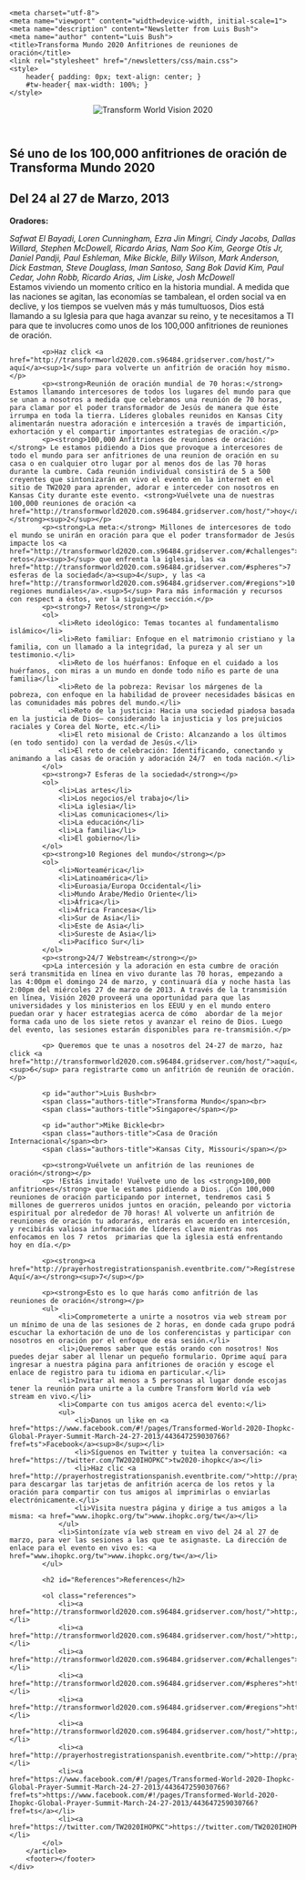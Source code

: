 <!DOCTYPE html>
<html lang="es">
<head>
	<link rel="apple-touch-icon" sizes="180x180" href="/apple-touch-icon.png">
	<link rel="icon" type="image/png" sizes="32x32" href="/favicon-32x32.png">
	<link rel="icon" type="image/png" sizes="16x16" href="/favicon-16x16.png">
	<link rel="icon" type="image/x-icon" href="/favicon.ico">
	<link rel="manifest" href="/site.webmanifest">
	<link rel="mask-icon" href="/safari-pinned-tab.svg" color="#5bbad5">
	<meta name="msapplication-TileColor" content="#da532c">
	<meta name="theme-color" content="#ffffff">

	<meta charset="utf-8">
	<meta name="viewport" content="width=device-width, initial-scale=1">
	<meta name="description" content="Newsletter from Luis Bush">
	<meta name="author" content="Luis Bush">
	<title>Transforma Mundo 2020 Anfitriones de reuniones de oración</title>
	<link rel="stylesheet" href="/newsletters/css/main.css">
	<style>
		header{ padding: 0px; text-align: center; }
		#tw-header{ max-width: 100%; }
	</style>
</head>
<body>
	<div id="newsletter">
		<header>
			<img id="tw-header" alt="Transform World Vision 2020" src="images/header-transforma2.png">
		</header>
		<article>
		    <h1>Sé uno de los 100,000 anfitriones de oración de Transforma Mundo 2020</h1>
			<h2 id="article-date">Del <time datetime="2013-03-24">24</time> al <time datetime="2013-03-27">27 de Marzo, 2013</time></h2>
			<p id="first-paragraph"><strong> Oradores:</strong></p>
			<p><em>Safwat El Bayadi, Loren Cunningham, Ezra Jin Mingri, Cindy Jacobs, Dallas Willard, Stephen McDowell, Ricardo Arias, Nam Soo Kim, George Otis Jr, Daniel Pandji, Paul Eshleman, Mike Bickle, Billy Wilson, Mark Anderson, Dick Eastman, Steve Douglass, Iman Santoso, Sang Bok David Kim, Paul Cedar, John Robb, Ricardo Arias, Jim Liske, Josh McDowell</em><br>
Estamos viviendo un momento  crítico en la historia mundial. A medida que las naciones se agitan, las economías se tambalean, el orden social va en declive, y los tiempos se vuelven más y más tumultuosos, Dios está llamando a su Iglesia para que haga avanzar su reino, y te necesitamos a TI para que te involucres como unos de los 100,000 anfitriones de reuniones de oración.</p>


			<p>Haz click <a href="http://transformworld2020.com.s96484.gridserver.com/host/"> aquí</a><sup>1</sup> para volverte un anfitrión de oración hoy mismo.</p>
			<p><strong>Reunión de oración mundial de 70 horas:</strong> Estamos llamando intercesores de todos los lugares del mundo para que se unan a nosotros a medida que celebramos una reunión de 70 horas, para clamar por el poder transformador de Jesús de manera que éste irrumpa en toda la tierra. Líderes globales reunidos en Kansas City alimentarán nuestra adoración e intercesión a través de impartición, exhortación y el compartir importantes estrategias de oración.</p>
			<p><strong>100,000 Anfitriones de reuniones de oración:</strong> Le estamos pidiendo a Dios que provoque a intercesores de todo el mundo para ser anfitriones de una reunion de oración en su casa o en cualquier otro lugar por al menos dos de las 70 horas durante la cumbre. Cada reunión individual consistirá de 5 a 500 creyentes que sintonizarán en vivo el evento en la internet en el sitio de TW2020 para aprender, adorar e interceder con nosotros en Kansas City durante este evento. <strong>Vuélvete una de nuestras 100,000 reuniones de oración <a href="http://transformworld2020.com.s96484.gridserver.com/host/">hoy</a>.</strong><sup>2</sup></p>
			<p><strong>La meta:</strong> Millones de intercesores de todo el mundo se unirán en oración para que el poder transformador de Jesús impacte los <a href="http://transformworld2020.com.s96484.gridserver.com/#challenges">7 retos</a><sup>3</sup> que enfrenta la iglesia, las <a href="http://transformworld2020.com.s96484.gridserver.com/#spheres">7 esferas de la sociedad</a><sup>4</sup>, y las <a href="http://transformworld2020.com.s96484.gridserver.com/#regions">10 regiones mundiales</a>.<sup>5</sup> Para más información y recursos con respect a éstos, ver la siguiente sección.</p>
			<p><strong>7 Retos</strong></p>
			<ol>
				<li>Reto ideológico: Temas tocantes al fundamentalismo islámico</li>
				<li>Reto familiar: Enfoque en el matrimonio cristiano y la familia, con un llamado a la integridad, la pureza y al ser un testimonio.</li>
				<li>Reto de los huérfanos: Enfoque en el cuidado a los huérfanos, con miras a un mundo en donde todo niño es parte de una familia</li>
				<li>Reto de la pobreza: Revisar los márgenes de la pobreza, con enfoque en la habilidad de proveer necesidades básicas en las comunidades más pobres del mundo.</li>
				<li>Reto de la justicia: Hacia una sociedad piadosa basada en la justicia de Dios— considerando la injusticia y los prejuicios raciales y Corea del Norte, etc.</li>
				<li>El reto misional de Cristo: Alcanzando a los últimos (en todo sentido) con la verdad de Jesús.</li>
				<li>El reto de celebración: Identificando, conectando y animando a las casas de oración y adoración 24/7  en toda nación.</li>
			</ol>
			<p><strong>7 Esferas de la sociedad</strong></p>
			<ol>
				<li>Las artes</li>
				<li>Los negocios/el trabajo</li>
				<li>La iglesia</li>
				<li>Las comunicaciones</li>
				<li>La educación</li>
				<li>La familia</li>
				<li>El gobierno</li>
			</ol>
			<p><strong>10 Regiones del mundo</strong></p>
			<ol>
				<li>Norteamérica</li>
				<li>Latinoamérica</li>
				<li>Euroasia/Europa Occidental</li>
				<li>Mundo Árabe/Medio Oriente</li>
				<li>África</li>
				<li>África Francesa</li>
				<li>Sur de Asia</li>
				<li>Este de Asia</li>
				<li>Sureste de Asia</li>
				<li>Pacífico Sur</li>
			</ol>
			<p><strong>24/7 Webstream</strong></p>
			<p>La intercesión y la adoración en esta cumbre de oración será transmitida en línea en vivo durante las 70 horas, empezando a las 4:00pm el domingo 24 de marzo, y continuará día y noche hasta las 2:00pm del miércoles 27 de marzo de 2013. A través de la transmisión en línea, Visión 2020 proveerá una oportunidad para que las universidades y los ministerios en los EEUU y en el mundo entero puedan orar y hacer estrategias acerca de cómo  abordar de la mejor forma cada uno de los siete retos y avanzar el reino de Dios. Luego del evento, las sesiones estarán disponibles para re-transmisión.</p>

			<p> Queremos que te unas a nosotros del 24-27 de marzo, haz click <a href="http://transformworld2020.com.s96484.gridserver.com/host/">aquí</a><sup>6</sup> para registrarte como un anfitrión de reunión de oración.</p>

			<p id="author">Luis Bush<br>
			<span class="authors-title">Transforma Mundo</span><br>
			<span class="authors-title">Singapore</span></p>

			<p id="author">Mike Bickle<br>
			<span class="authors-title">Casa de Oración Internacional</span><br>
			<span class="authors-title">Kansas City, Missouri</span></p>
			
			<p><strong>Vuélvete un anfitrión de las reuniones de oración</strong></p>
			<p> !Estás invitado! Vuélvete uno de los <strong>100,000 anfitriones</strong> que le estamos pidiendo a Dios. ¡Con 100,000 reuniones de oración participando por internet, tendremos casi 5 millones de guerreros unidos juntos en oración, peleando por victoria espiritual por alrededor de 70 horas! Al volverte un anfitrión de reuniones de oración tu adorarás, entrarás en acuerdo en intercesión, y recibirás valiosa información de líderes clave mientras nos enfocamos en los 7 retos  primarias que la iglesia está enfrentando hoy en día.</p>
			
			<p><strong><a href="http://prayerhostregistrationspanish.eventbrite.com/">Regístrese Aquí</a></strong><sup>7</sup></p>
			
			<p><strong>Esto es lo que harás como anfitrión de las reuniones de oración</strong></p>
			<ul>
				<li>Comprometerte a unirte a nosotros via web stream por un mínimo de una de las sesiones de 2 horas, en donde cada grupo podrá escuchar la exhortación de uno de los conferencistas y participar con nosotros en oración por el enfoque de esa sesión.</li>
				<li>¡Queremos saber que estás orando con nosotros! Nos puedes dejar saber al llenar un pequeño formulario. Oprime aquí para ingresar a nuestra página para anfitriones de oración y escoge el enlace de registro para tu idioma en particular.</li>
				<li>Invitar al menos a 5 personas al lugar donde escojas tener la reunión para unirte a la cumbre Transform World vía web stream en vivo.</li>
				<li>Comparte con tus amigos acerca del evento:</li>
				<ul>
					<li>Danos un like en <a href="https://www.facebook.com/#!/pages/Transformed-World-2020-Ihopkc-Global-Prayer-Summit-March-24-27-2013/443647259030766?fref=ts">Facebook</a><sup>8</sup></li>
					<li>Síguenos en Twitter y tuitea la conversación: <a href="https://twitter.com/TW2020IHOPKC">tw2020-ihopkc</a></li>
					<li>Haz clic <a href="http://prayerhostregistrationspanish.eventbrite.com/">http://prayerhostregistrationspanish.eventbrite.com/</a> para descargar las tarjetas de anfitrión acerca de los retos y la oración para compartir con tus amigos al imprimirlas o enviarlas electrónicamente.</li>
					<li>Visita nuestra página y dirige a tus amigos a la misma: <a href="www.ihopkc.org/tw">www.ihopkc.org/tw</a></li>
				</ul>
				<li>Sintonízate vía web stream en vivo del 24 al 27 de marzo, para ver las sesiones a las que te asignaste. La dirección de enlace para el evento en vivo es: <a href="www.ihopkc.org/tw">www.ihopkc.org/tw</a></li>
			</ul>

			<h2 id="References">References</h2>

			<ol class="references">
				<li><a href="http://transformworld2020.com.s96484.gridserver.com/host/">http://transformworld2020.com.s96484.gridserver.com/host/</a></li>
				<li><a href="http://transformworld2020.com.s96484.gridserver.com/host/">http://transformworld2020.com.s96484.gridserver.com/host/</a></li>
				<li><a href="http://transformworld2020.com.s96484.gridserver.com/#challenges">http://transformworld2020.com.s96484.gridserver.com/#challenges</a></li>
				<li><a href="http://transformworld2020.com.s96484.gridserver.com/#spheres">http://transformworld2020.com.s96484.gridserver.com/#spheres</a></li>
				<li><a href="http://transformworld2020.com.s96484.gridserver.com/#regions">http://transformworld2020.com.s96484.gridserver.com/#regions</a></li>
				<li><a href="http://transformworld2020.com.s96484.gridserver.com/host/">http://transformworld2020.com.s96484.gridserver.com/host/</a></li>
				<li><a href="http://prayerhostregistrationspanish.eventbrite.com/">http://prayerhostregistrationspanish.eventbrite.com/</a></li>
				<li><a href="https://www.facebook.com/#!/pages/Transformed-World-2020-Ihopkc-Global-Prayer-Summit-March-24-27-2013/443647259030766?fref=ts">https://www.facebook.com/#!/pages/Transformed-World-2020-Ihopkc-Global-Prayer-Summit-March-24-27-2013/443647259030766?fref=ts</a></li>
				<li><a href="https://twitter.com/TW2020IHOPKC">https://twitter.com/TW2020IHOPKC</a></li>
			</ol>
		</article>
		<footer></footer>
	</div>
</body>
</html>
